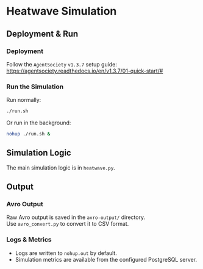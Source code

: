 # Heatwave Simulation

## Deployment & Run

### Deployment

Follow the `AgentSociety` `v1.3.7` setup guide:  
https://agentsociety.readthedocs.io/en/v1.3.7/01-quick-start/#

### Run the Simulation

Run normally:

```bash
./run.sh
```

Or run in the background:

```bash
nohup ./run.sh &
```

## Simulation Logic

The main simulation logic is in `heatwave.py`.

## Output

### Avro Output

Raw Avro output is saved in the `avro-output/` directory.  
Use `avro_convert.py` to convert it to CSV format.

### Logs & Metrics

- Logs are written to `nohup.out` by default.  
- Simulation metrics are available from the configured PostgreSQL server.
